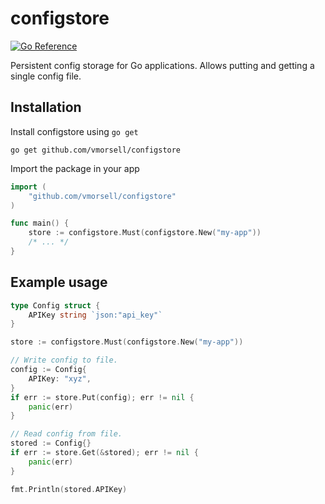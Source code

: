 # configstore

[![Go Reference](https://pkg.go.dev/badge/github.com/vmorsell/configstore.svg)](https://pkg.go.dev/github.com/vmorsell/configstore)

Persistent config storage for Go applications. Allows putting and getting a single config
file.

## Installation

Install configstore using `go get`

    go get github.com/vmorsell/configstore

Import the package in your app

```go
import (
    "github.com/vmorsell/configstore"
)

func main() {
    store := configstore.Must(configstore.New("my-app"))
    /* ... */
}
```

## Example usage

```go
type Config struct {
    APIKey string `json:"api_key"`
}

store := configstore.Must(configstore.New("my-app"))

// Write config to file.
config := Config{
    APIKey: "xyz",
}
if err := store.Put(config); err != nil {
    panic(err)
}

// Read config from file.
stored := Config{}
if err := store.Get(&stored); err != nil {
    panic(err)
}

fmt.Println(stored.APIKey)
```
